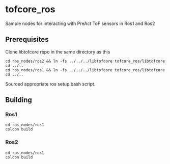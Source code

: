 # tofcore_ros
Sample nodes for interacting with PreAct ToF sensors in Ros1 and Ros2 


## Prerequisites


Clone libtofcore repo in the same directory as this 
```
cd ros_nodes/ros2 && ln -fs ../../../libtofcore tofcore_ros/libtofcore
cd ../..
cd ros_nodes/ros1 && ln -fs ../../../libtofcore tofcore_ros/libtofcore
cd ../..
```
Sourced appropriate ros setup.bash script.

## Building

### Ros1
```
cd ros_nodes/ros1
colcon build
```

### Ros2
```
cd ros_nodes/ros1
colcon build
```